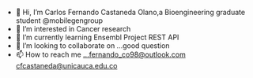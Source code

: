 - 👋 Hi, I’m Carlos Fernando Castaneda Olano,a Bioengineering graduate student @mobilegengroup
- 👀 I’m interested in Cancer research
- 🌱 I’m currently learning Ensembl Project REST API
- 💞️ I’m looking to collaborate on ...good question
- 📫 How to reach me ...fernando_co98@outlook.com cfcastaneda@unicauca.edu.co

<!---
mobilegengroup/mobilegengroup is a ✨ special ✨ repository because its `README.md` (this file) appears on your GitHub profile.
You can click the Preview link to take a look at your changes.
--->
